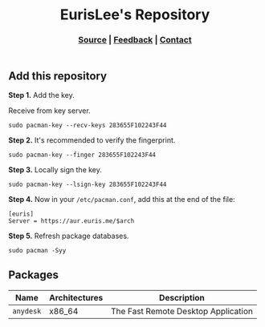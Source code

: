 <h1 align="center">
    EurisLee's Repository
</h1>

<h3 align="center">
  <p align="center">
    <a href="https://github.com/eurislee/aur">Source</a> |
    <a href="https://github.com/eurislee/aur/issues">Feedback</a> |
    <a href="mailto:eurislee@gmail.com">Contact</a>
    <br><br>
  </p>
</h3>

## Add this repository

**Step 1.** Add the key.

Receive from key server.

```shell
sudo pacman-key --recv-keys 283655F102243F44
```

**Step 2.** It's recommended to verify the fingerprint.

```shell
sudo pacman-key --finger 283655F102243F44
```

**Step 3.** Locally sign the key.

```shell
sudo pacman-key --lsign-key 283655F102243F44
```

**Step 4.** Now in your `/etc/pacman.conf`, add this at the end of the file:

```dosini
[euris]
Server = https://aur.euris.me/$arch
```

**Step 5.** Refresh package databases.

```shell
sudo pacman -Syy
```

## Packages

| Name      | Architectures | Description                                                                                 |
|-----------|---------------|---------------------------------------------------------------------------------------------|
| `anydesk` | x86_64        | The Fast Remote Desktop Application                                                         |
